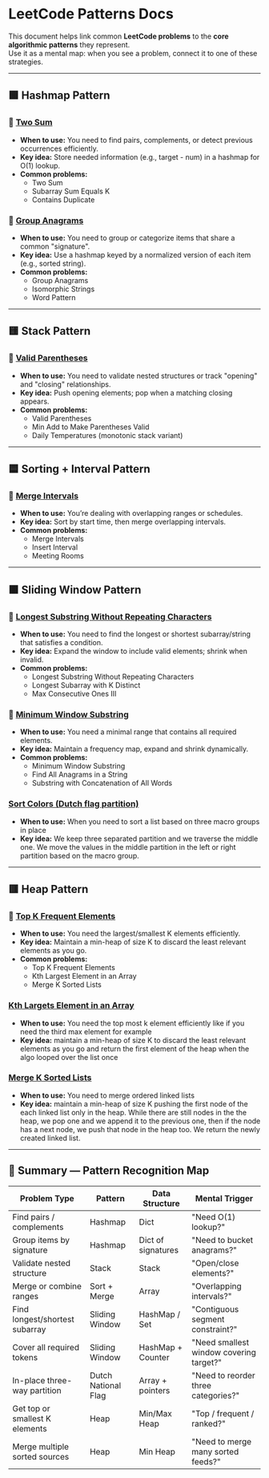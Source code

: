 # LeetCode Patterns Docs

This document helps link common **LeetCode problems** to the **core algorithmic patterns** they represent.  
Use it as a mental map: when you see a problem, connect it to one of these strategies.

---

## 🟩 Hashmap Pattern

### 🔹 [Two Sum](./python/twoSum.py)
- **When to use:** You need to find pairs, complements, or detect previous occurrences efficiently.
- **Key idea:** Store needed information (e.g., target - num) in a hashmap for O(1) lookup.
- **Common problems:** 
  - Two Sum
  - Subarray Sum Equals K
  - Contains Duplicate

### 🔹 [Group Anagrams](./python/groupAnagrams.py)
- **When to use:** You need to group or categorize items that share a common "signature".
- **Key idea:** Use a hashmap keyed by a normalized version of each item (e.g., sorted string).
- **Common problems:** 
  - Group Anagrams
  - Isomorphic Strings
  - Word Pattern

---

## 🟨 Stack Pattern

### 🔹 [Valid Parentheses](./python/validParenthesis.py)
- **When to use:** You need to validate nested structures or track "opening" and "closing" relationships.
- **Key idea:** Push opening elements; pop when a matching closing appears.
- **Common problems:** 
  - Valid Parentheses
  - Min Add to Make Parentheses Valid
  - Daily Temperatures (monotonic stack variant)

---

## 🟦 Sorting + Interval Pattern

### 🔹 [Merge Intervals](./python/mergeIntervals.py)
- **When to use:** You’re dealing with overlapping ranges or schedules.
- **Key idea:** Sort by start time, then merge overlapping intervals.
- **Common problems:** 
  - Merge Intervals
  - Insert Interval
  - Meeting Rooms

---

## 🟧 Sliding Window Pattern

### 🔹 [Longest Substring Without Repeating Characters](./python/longestSubstringWithoutRepeatingCharacters.py)
- **When to use:** You need to find the longest or shortest subarray/string that satisfies a condition.
- **Key idea:** Expand the window to include valid elements; shrink when invalid.
- **Common problems:** 
  - Longest Substring Without Repeating Characters
  - Longest Subarray with K Distinct
  - Max Consecutive Ones III

### 🔹 [Minimum Window Substring](./python/minimumWindowSubstring.py)
- **When to use:** You need a minimal range that contains all required elements.
- **Key idea:** Maintain a frequency map, expand and shrink dynamically.
- **Common problems:** 
  - Minimum Window Substring
  - Find All Anagrams in a String
  - Substring with Concatenation of All Words

### [Sort Colors (Dutch flag partition)](./python/sortColors.py)
- **When to use:** When you need to sort a list based on three macro groups in place
- **Key idea:** We keep three separated partition and we traverse the middle one. We move the values in the middle partition in the left or right partition based on the macro group.

---

## 🟥 Heap Pattern

### 🔹 [Top K Frequent Elements](./python/topKFrequentElements.py)
- **When to use:** You need the largest/smallest K elements efficiently.
- **Key idea:** Maintain a min-heap of size K to discard the least relevant elements as you go.
- **Common problems:** 
  - Top K Frequent Elements
  - Kth Largest Element in an Array
  - Merge K Sorted Lists

### [Kth Largets Element in an Array](./python/kthLargestElementInAnArray.py)
- **When to use:** You need the top most k element efficiently like if you need the third max element for example
- **Key idea:** maintain a min-heap of size K to discard the least relevant elements as you go and return the first element of the heap when the algo looped over the list once

### [Merge K Sorted Lists](./python/mergeKSortedLists.py)
- **When to use:** You need to merge ordered linked lists
- **Key idea:** maintain a min-heap of size K pushing the first node of the each linked list only in the heap. While there are still nodes in the the heap, we pop one and we append it to the previous one, then if the node has a next node, we push that node in the heap too. We return the newly created linked list.

---

## 🧩 Summary — Pattern Recognition Map

| Problem Type | Pattern | Data Structure | Mental Trigger |
|---------------|----------|----------------|----------------|
| Find pairs / complements | Hashmap | Dict | "Need O(1) lookup?" |
| Group items by signature | Hashmap | Dict of signatures | "Need to bucket anagrams?" |
| Validate nested structure | Stack | Stack | "Open/close elements?" |
| Merge or combine ranges | Sort + Merge | Array | "Overlapping intervals?" |
| Find longest/shortest subarray | Sliding Window | HashMap / Set | "Contiguous segment constraint?" |
| Cover all required tokens | Sliding Window | HashMap + Counter | "Need smallest window covering target?" |
| In-place three-way partition | Dutch National Flag | Array + pointers | "Need to reorder three categories?" |
| Get top or smallest K elements | Heap | Min/Max Heap | "Top / frequent / ranked?" |
| Merge multiple sorted sources | Heap | Min Heap | "Need to merge many sorted feeds?" |
